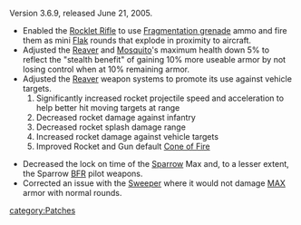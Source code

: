 Version 3.6.9, released June 21, 2005.

- Enabled the [Rocklet Rifle](../Rocklet_Rifle.md) to use
  [Fragmentation grenade](../Fragmentation_grenade.md) ammo and
  fire them as mini [Flak](../Flak.md) rounds that explode in
  proximity to aircraft.
- Adjusted the [Reaver](../Reaver.md) and
  [Mosquito](../Mosquito.md)'s maximum health down 5% to reflect
  the "stealth benefit" of gaining 10% more useable armor by not
  losing control when at 10% remaining armor.
- Adjusted the [Reaver](../Reaver.md) weapon systems to promote
  its use against vehicle targets.
  1.  Significantly increased rocket projectile speed and acceleration
      to help better hit moving targets at range
  2.  Decreased rocket damage against infantry
  3.  Decreased rocket splash damage range
  4.  Increased rocket damage against vehicle targets
  5.  Improved Rocket and Gun default [Cone of
      Fire](../Cone_of_Fire.md)

<!-- -->

- Decreased the lock on time of the [Sparrow](../Sparrow.md) Max
  and, to a lesser extent, the Sparrow [BFR](../BFR.md) pilot
  weapons.
- Corrected an issue with the [Sweeper](../Sweeper.md) where it
  would not damage [MAX](../MAX.md) armor with normal rounds.

[category:Patches](category:Patches.md)
